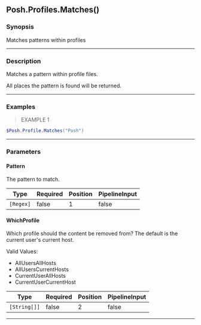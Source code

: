 Posh.Profiles.Matches()
-----------------------




### Synopsis
Matches patterns within profiles



---


### Description

Matches a pattern within profile files.

All places the pattern is found will be returned.



---


### Examples
> EXAMPLE 1

```PowerShell
$Posh.Profile.Matches("Posh")
```


---


### Parameters
#### **Pattern**

The pattern to match.






|Type     |Required|Position|PipelineInput|
|---------|--------|--------|-------------|
|`[Regex]`|false   |1       |false        |



#### **WhichProfile**

Which profile should the content be removed from?
The default is the current user's current host.



Valid Values:

* AllUsersAllHosts
* AllUsersCurrentHosts
* CurrentUserAllHosts
* CurrentUserCurrentHost






|Type        |Required|Position|PipelineInput|
|------------|--------|--------|-------------|
|`[String[]]`|false   |2       |false        |





---
